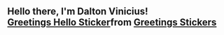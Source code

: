 ## Hello there, I'm Dalton Vinicius! <div class="tenor-gif-embed" data-postid="18182025477566448795" data-share-method="host" data-aspect-ratio="1" data-width="100%"><a href="https://tenor.com/view/greetings-hello-hi-hey-hiya-gif-18182025477566448795">Greetings Hello Sticker</a>from <a href="https://tenor.com/search/greetings-stickers">Greetings Stickers</a></div> <script type="text/javascript" async src="https://tenor.com/embed.js"></script>
<!--
**daltonvinicius/daltonvinicius** is a ✨ _special_ ✨ repository because its `README.md` (this file) appears on your GitHub profile.

Here are some ideas to get you started:

- 🔭 I’m currently working on ...
- 🌱 I’m currently learning ...
- 👯 I’m looking to collaborate on ...
- 🤔 I’m looking for help with ...
- 💬 Ask me about ...
- 📫 How to reach me: ...
- 😄 Pronouns: ...
- ⚡ Fun fact: ...
-->
